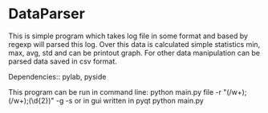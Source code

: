 DataParser
==========

This is simple program which takes log file in some format and based by regexp will parsed
this log. Over this data is calculated simple statistics min, max, avg, std and can be printout
graph. For other data manipulation can be parsed data saved in csv format.

Dependencies::
    pylab, pyside

This program can be run in command line:
python main.py file -r "(/w+);(/w+);(\d{2})" -g -s
or in gui written in pyqt
python main.py

